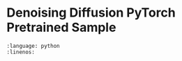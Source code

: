 # Denoising Diffusion PyTorch Pretrained Sample

```{literalinclude} ../../scripts/denoising_diffusion_pytorch_pretained_sample.py
:language: python
:linenos:
```
